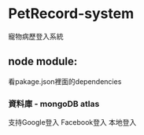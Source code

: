 # PetRecord-system
寵物病歷登入系統
##  node module: 
   看pakage.json裡面的dependencies
 ###  資料庫 - mongoDB atlas 
 支持Google登入 Facebook登入 本地登入
